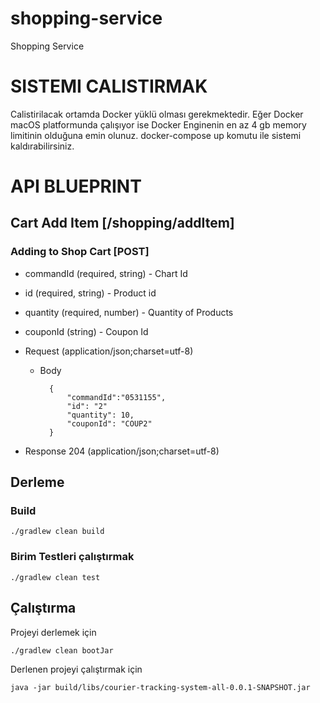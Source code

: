 # shopping-service

Shopping Service


# SISTEMI CALISTIRMAK
Calistirilacak ortamda Docker yüklü olması gerekmektedir.
Eğer Docker macOS platformunda çalışıyor ise Docker Enginenin en az 4 gb memory limitinin olduğuna emin olunuz.
docker-compose up komutu ile sistemi kaldırabilirsiniz.
# API BLUEPRINT
## Cart Add Item [/shopping/addItem]
### Adding to Shop Cart [POST]

+ commandId (required, string) - Chart Id
+ id (required, string) - Product id
+ quantity (required, number) - Quantity of Products
+ couponId (string) - Coupon Id


+ Request (application/json;charset=utf-8)

    + Body

            {
                "commandId":"0531155",
                "id": "2"
                "quantity": 10,
                "couponId": "COUP2"
            }

+ Response 204 (application/json;charset=utf-8)


## Derleme

### Build

```
./gradlew clean build
```

### Birim Testleri çalıştırmak

```
./gradlew clean test
```

## Çalıştırma

Projeyi derlemek için

```
./gradlew clean bootJar
```

Derlenen projeyi çalıştırmak için

```
java -jar build/libs/courier-tracking-system-all-0.0.1-SNAPSHOT.jar 
```




